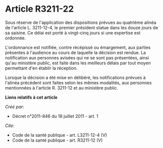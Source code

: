 # Article R3211-22

Sous réserve de l'application des dispositions prévues au quatrième alinéa de l'article L. 3211-12-4, le premier président
statue dans les douze jours de sa saisine. Ce délai est porté à vingt-cinq jours si une expertise est ordonnée. 

L'ordonnance est notifiée, contre récépissé ou émargement, aux parties présentes à l'audience au cours de laquelle la
décision est rendue. La notification aux personnes avisées qui ne se sont pas présentées, ainsi qu'au ministère public, est
faite dans les meilleurs délais par tout moyen permettant d'en établir la réception. 

Lorsque la décision a été mise en délibéré, les notifications prévues à l'alinéa précédent sont faites selon les mêmes
modalités, aux personnes mentionnées à l'article R. 3211-12 et au ministère public.

**Liens relatifs à cet article**

_Créé par_:

  - Décret n°2011-846 du 18 juillet 2011 - art. 1

_Cite_:

  - Code de la santé publique - art. L3211-12-4 (V)
  - Code de la santé publique - art. R3211-12 (V)
